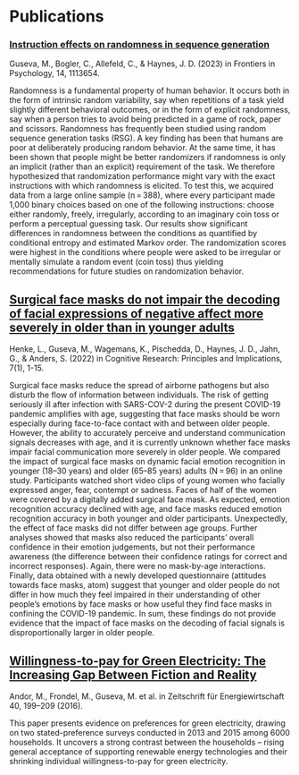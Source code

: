 # Publications

### [Instruction effects on randomness in sequence generation](https://www.frontiersin.org/articles/10.3389/fpsyg.2023.1113654/full)
Guseva, M., Bogler, C., Allefeld, C., & Haynes, J. D. (2023) in Frontiers in Psychology, 14, 1113654.

Randomness is a fundamental property of human behavior. It occurs both in the form of intrinsic random variability, 
say when repetitions of a task yield slightly different behavioral outcomes, or in the form of explicit randomness, say 
when a person tries to avoid being predicted in a game of rock, paper and scissors. Randomness has frequently been studied 
using random sequence generation tasks (RSG). A key finding has been that humans are poor at deliberately producing random behavior. 
At the same time, it has been shown that people might be better randomizers if randomness is only an implicit (rather than an explicit) 
requirement of the task. We therefore hypothesized that randomization performance might vary with the exact instructions with which 
randomness is elicited. To test this, we acquired data from a large online sample (n = 388), where every participant made 1,000 binary 
choices based on one of the following instructions: choose either randomly, freely, irregularly, according to an imaginary coin toss or 
perform a perceptual guessing task. Our results show significant differences in randomness between the conditions as quantified by 
conditional entropy and estimated Markov order. The randomization scores were highest in the conditions where people were asked to be 
irregular or mentally simulate a random event (coin toss) thus yielding recommendations for future studies on randomization behavior.



## [Surgical face masks do not impair the decoding of facial expressions of negative affect more severely in older than in younger adults](https://cognitiveresearchjournal.springeropen.com/articles/10.1186/s41235-022-00403-8)

Henke, L., Guseva, M., Wagemans, K., Pischedda, D., Haynes, J. D., Jahn, G., & Anders, S. (2022) in Cognitive Research: Principles and Implications, 7(1), 1-15.

Surgical face masks reduce the spread of airborne pathogens but also disturb the flow of information between individuals. The risk of 
getting seriously ill after infection with SARS-COV-2 during the present COVID-19 pandemic amplifies with age, suggesting that face masks
should be worn especially during face-to-face contact with and between older people. However, the ability to accurately perceive and 
understand communication signals decreases with age, and it is currently unknown whether face masks impair facial communication more 
severely in older people. We compared the impact of surgical face masks on dynamic facial emotion recognition in younger (18–30 years) 
and older (65–85 years) adults (N = 96) in an online study. Participants watched short video clips of young women who facially expressed
anger, fear, contempt or sadness. Faces of half of the women were covered by a digitally added surgical face mask. As expected, emotion 
recognition accuracy declined with age, and face masks reduced emotion recognition accuracy in both younger and older participants.
Unexpectedly, the effect of face masks did not differ between age groups. Further analyses showed that masks also reduced the participants’ 
overall confidence in their emotion judgements, but not their performance awareness (the difference between their confidence ratings for 
correct and incorrect responses). Again, there were no mask-by-age interactions. Finally, data obtained with a newly developed questionnaire
(attitudes towards face masks, atom) suggest that younger and older people do not differ in how much they feel impaired in their
understanding of other people’s emotions by face masks or how useful they find face masks in confining the COVID-19 pandemic. In sum, 
these findings do not provide evidence that the impact of face masks on the decoding of facial signals is disproportionally larger in 
older people.




## [Willingness-to-pay for Green Electricity: The Increasing Gap Between Fiction and Reality](https://link.springer.com/article/10.1007/s12398-016-0185-4)

Andor, M., Frondel, M., Guseva, M. et al. in Zeitschrift für Energiewirtschaft 40, 199–209 (2016).

This paper presents evidence on preferences for green electricity, drawing on two stated-preference surveys conducted in 2013
and 2015 among 6000 households. It uncovers a strong contrast between the households – rising general acceptance of supporting 
renewable energy technologies and their shrinking individual willingness-to-pay for green electricity.
